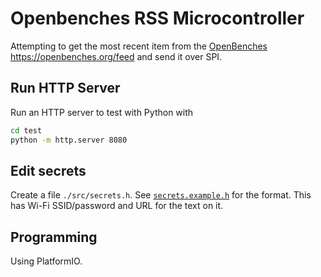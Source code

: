 # Openbenches RSS Microcontroller

Attempting to get the most recent item from the [OpenBenches](https://openbenches.org/) <https://openbenches.org/feed> and send it over SPI.

## Run HTTP Server

Run an HTTP server to test with Python with

```bash
cd test
python -m http.server 8080
```

## Edit secrets

Create a file `./src/secrets.h`. See [`secrets.example.h`](./src/secrets.example.h) for the format. This has Wi-Fi SSID/password and URL for the text on it.

## Programming

Using PlatformIO.
